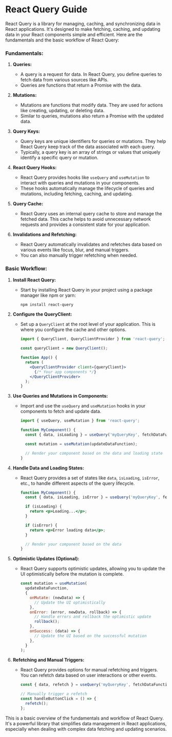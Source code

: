  # React Query Guide

React Query is a library for managing, caching, and synchronizing data in React applications. It's designed to make fetching, caching, and updating data in your React components simple and efficient. Here are the fundamentals and the basic workflow of React Query:

### Fundamentals:

1. **Queries:**
   - A query is a request for data. In React Query, you define queries to fetch data from various sources like APIs.
   - Queries are functions that return a Promise with the data.

2. **Mutations:**
   - Mutations are functions that modify data. They are used for actions like creating, updating, or deleting data.
   - Similar to queries, mutations also return a Promise with the updated data.

3. **Query Keys:**
   - Query keys are unique identifiers for queries or mutations. They help React Query keep track of the data associated with each query.
   - Typically, a query key is an array of strings or values that uniquely identify a specific query or mutation.

4. **React Query Hooks:**
   - React Query provides hooks like `useQuery` and `useMutation` to interact with queries and mutations in your components.
   - These hooks automatically manage the lifecycle of queries and mutations, including fetching, caching, and updating.

5. **Query Cache:**
   - React Query uses an internal query cache to store and manage the fetched data. This cache helps to avoid unnecessary network requests and provides a consistent state for your application.

6. **Invalidations and Refetching:**
   - React Query automatically invalidates and refetches data based on various events like focus, blur, and manual triggers.
   - You can also manually trigger refetching when needed.

### Basic Workflow:

1. **Install React Query:**
   - Start by installing React Query in your project using a package manager like npm or yarn:

     ```bash
     npm install react-query
     ```

2. **Configure the QueryClient:**
   - Set up a `QueryClient` at the root level of your application. This is where you configure the cache and other options.

     ```jsx
     import { QueryClient, QueryClientProvider } from 'react-query';

     const queryClient = new QueryClient();

     function App() {
       return (
         <QueryClientProvider client={queryClient}>
           {/* Your app components */}
         </QueryClientProvider>
       );
     }
     ```

3. **Use Queries and Mutations in Components:**
   - Import and use the `useQuery` and `useMutation` hooks in your components to fetch and update data.

     ```jsx
     import { useQuery, useMutation } from 'react-query';

     function MyComponent() {
       const { data, isLoading } = useQuery('myQueryKey', fetchDataFunction);

       const mutation = useMutation(updateDataFunction);

       // Render your component based on the data and loading state
     }
     ```

4. **Handle Data and Loading States:**
   - React Query provides a set of states like `data`, `isLoading`, `isError`, etc., to handle different aspects of the query lifecycle.

     ```jsx
     function MyComponent() {
       const { data, isLoading, isError } = useQuery('myQueryKey', fetchDataFunction);

       if (isLoading) {
         return <p>Loading...</p>;
       }

       if (isError) {
         return <p>Error loading data</p>;
       }

       // Render your component based on the data
     }
     ```

5. **Optimistic Updates (Optional):**
   - React Query supports optimistic updates, allowing you to update the UI optimistically before the mutation is complete.

     ```jsx
     const mutation = useMutation(
       updateDataFunction,
       {
         onMutate: (newData) => {
           // Update the UI optimistically
         },
         onError: (error, newData, rollback) => {
           // Handle errors and rollback the optimistic update
           rollback();
         },
         onSuccess: (data) => {
           // Update the UI based on the successful mutation
         },
       }
     );
     ```

6. **Refetching and Manual Triggers:**
   - React Query provides options for manual refetching and triggers. You can refetch data based on user interactions or other events.

     ```jsx
     const { data, refetch } = useQuery('myQueryKey', fetchDataFunction);

     // Manually trigger a refetch
     const handleButtonClick = () => {
       refetch();
     };
     ```

This is a basic overview of the fundamentals and workflow of React Query. It's a powerful library that simplifies data management in React applications, especially when dealing with complex data fetching and updating scenarios.